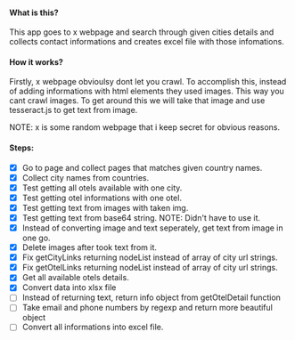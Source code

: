 
#### What is this?

This app goes to x webpage and search through given cities details and collects contact informations and creates excel file with those infomations.

#### How it works?

Firstly, x webpage obvioulsy dont let you crawl. To accomplish this, instead of adding informations with html elements they used images. This way you cant crawl images. To get around this we will take that image and use tesseract.js to get text from image.

NOTE: x is some random webpage that i keep secret for obvious reasons.

#### Steps:

* [x] Go to page and collect pages that matches given country names.
* [x] Collect city names from countries.
* [x] Test getting all otels available with one city.
* [x] Test getting otel informations with one otel.
* [x] Test getting text from images with taken img.
* [x] Test getting text from base64 string. NOTE: Didn't have to use it.
* [x] Instead of converting image and text seperately, get text from image in one go.
* [x] Delete images after took text from it.
* [x] Fix getCityLinks returning nodeList instead of array of city url strings.
* [x] Fix getOtelLinks returning nodeList instead of array of city url strings.
* [x] Get all available otels details.
* [x] Convert data into xlsx file
* [ ] Instead of returning text, return info object from getOtelDetail function
* [ ] Take email and phone numbers by regexp and return more beautiful object
* [ ] Convert all informations into excel file.